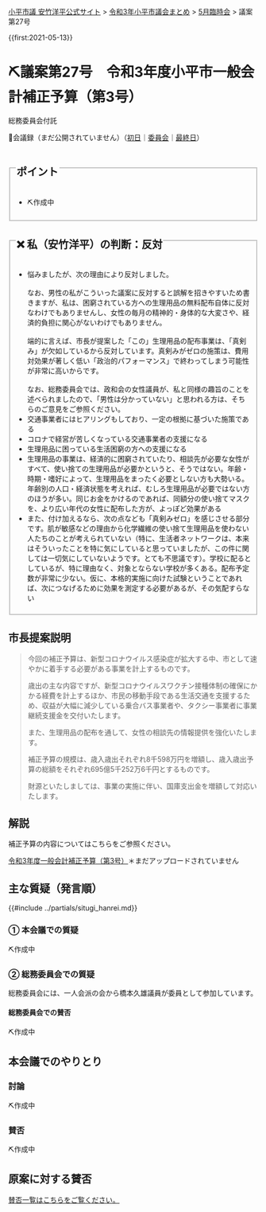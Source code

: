 <p class="breadcrumbs"><a href="https://yasutakeyohei.com/">小平市議 安竹洋平公式サイト</a> > <a href="../index.md">令和3年小平市議会まとめ</a> > <a href="./index.md">5月臨時会</a> > 議案第27号</p>

{{first:2021-05-13}}

# ⛏️議案第27号　令和3年度小平市一般会計補正予算（第3号）

<i class="fa fa-gavel" aria-hidden="true"></i> 総務委員会付託

<p class="read-kaigiroku">📄会議録（まだ公開されていません）（<a href="https://ssp.kaigiroku.net/tenant/kodaira/SpTop.html">初日</a>｜<a href="https://ssp.kaigiroku.net/tenant/kodaira/SpTop.html">委員会</a>｜<a href="https://ssp.kaigiroku.net/tenant/kodaira/SpTop.html">最終日</a>）</p>

<fieldset class="point">
  <legend>
    <h2> ポイント </h2>
  </legend>
  <ul>
    <li class="chk">⛏️作成中</li>
  </ul>
</fieldset>

<fieldset class="sanpi">
  <legend>
    <h2>❌ 私（安竹洋平）の判断：反対 </h2>
  </legend>
  <ul>
    <li>悩みましたが、次の理由により反対しました。<br><br>なお、男性の私がこういった議案に反対すると誤解を招きやすいため書きますが、私は、困窮されている方への生理用品の無料配布自体に反対なわけでもありませんし、女性の毎月の精神的・身体的な大変さや、経済的負担に関心がないわけでもありません。<br><br>端的に言えば、市長が提案した「この」生理用品の配布事業は、「真剣み」が欠如しているから反対しています。真剣みがゼロの施策は、費用対効果が著しく低い「政治的パフォーマンス」で終わってしまう可能性が非常に高いからです。<br><br>なお、総務委員会では、政和会の女性議員が、私と同様の趣旨のことを述べられましたので、「男性は分かっていない」と思われる方は、そちらのご意見をご参照ください。</li>
    <li class="good">交通事業者にはヒアリングもしており、一定の根拠に基づいた施策である</li>
    <li class="good">コロナで経営が苦しくなっている交通事業者の支援になる</li>
    <li class="good">生理用品に困っている生活困窮の方への支援になる</li>
    <li class="bad">生理用品の事業は、経済的に困窮されていたり、相談先が必要な女性がすべて、使い捨ての生理用品が必要かというと、そうではない。年齢・時期・嗜好によって、生理用品をまったく必要としない方も大勢いる。年齢別の人口・経済状態を考えれば、むしろ生理用品が必要ではない方のほうが多い。同じお金をかけるのであれば、同額分の使い捨てマスクを、より広い年代の女性に配布した方が、よっぽど効果がある</li>
    <li class="bad">また、付け加えるなら、次の点なども「真剣みゼロ」を感じさせる部分です。肌が敏感などの理由から化学繊維の使い捨て生理用品を使わない人たちのことが考えられていない（特に、生活者ネットワークは、本来はそういったことを特に気にしていると思っていましたが、この件に関しては一切気にしていないようです。とても不思議です）。学校に配るとしているが、特に理由なく、対象とならない学校が多くある。配布予定数が非常に少ない。仮に、本格的実施に向けた試験ということであれば、次につなげるために効果を測定する必要があるが、その気配すらない</li>
  </ul>
</fieldset>

## 市長提案説明
> 今回の補正予算は、新型コロナウイルス感染症が拡大する中、市として速やかに着手する必要がある事業を計上するものです。
>
> 歳出の主な内容ですが、新型コロナウイルスワクチン接種体制の確保にかかる経費を計上するほか、市民の移動手段である生活交通を支援するため、収益が大幅に減少している乗合バス事業者や、タクシー事業者に事業継続支援金を交付いたします。
>
> また、生理用品の配布を通して、女性の相談先の情報提供を強化いたします。
>
> 補正予算の規模は、歳入歳出それぞれ8千598万円を増額し、歳入歳出予算の総額をそれぞれ695億5千252万6千円とするものです。
>
> 財源といたしましては、事業の実施に伴い、国庫支出金を増額して対応いたします。

## 解説

補正予算の内容についてはこちらをご参照ください。

[令和3年度一般会計補正予算（第3号）](https://www.city.kodaira.tokyo.jp/kurashi/088/088685.html)＊まだアップロードされていません

## 主な質疑（発言順）
{{#include ../partials/situgi_hanrei.md}}

### ① 本会議での質疑
⛏️作成中

### ② 総務委員会での質疑
総務委員会には、一人会派の会から橋本久雄議員が委員として参加しています。

#### 総務委員会での賛否
⛏️作成中

<!--全委員が賛成⭕️-->

## 本会議でのやりとり

### 討論
⛏️作成中

### 賛否
⛏️作成中
<!--全議員が賛成⭕️-->

## 原案に対する賛否
[賛否一覧はこちらをご覧ください。](./index.md#賛否)


